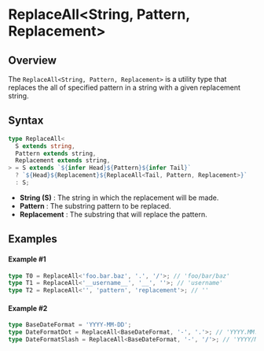 # ReplaceAll\<String, Pattern, Replacement>

## Overview

The `ReplaceAll<String, Pattern, Replacement>` is a utility type that replaces the all of specified pattern in a string with a given replacement string.

## Syntax

```ts
type ReplaceAll<
  S extends string,
  Pattern extends string,
  Replacement extends string,
> = S extends `${infer Head}${Pattern}${infer Tail}`
  ? `${Head}${Replacement}${ReplaceAll<Tail, Pattern, Replacement>}`
  : S;
```

- **String (S)** : The string in which the replacement will be made.
- **Pattern** : The substring pattern to be replaced.
- **Replacement** : The substring that will replace the pattern.

## Examples

#### Example #1

```ts
type T0 = ReplaceAll<'foo.bar.baz', '.', '/'>; // 'foo/bar/baz'
type T1 = ReplaceAll<'__username__', '__', ''>; // 'username'
type T2 = ReplaceAll<'', 'pattern', 'replacement'>; // ''
```

#### Example #2

```ts
type BaseDateFormat = 'YYYY-MM-DD';
type DateFormatDot = ReplaceAll<BaseDateFormat, '-', '.'>; // 'YYYY.MM.DD'
type DateFormatSlash = ReplaceAll<BaseDateFormat, '-', '/'>; // 'YYYY/MM/DD'
```
